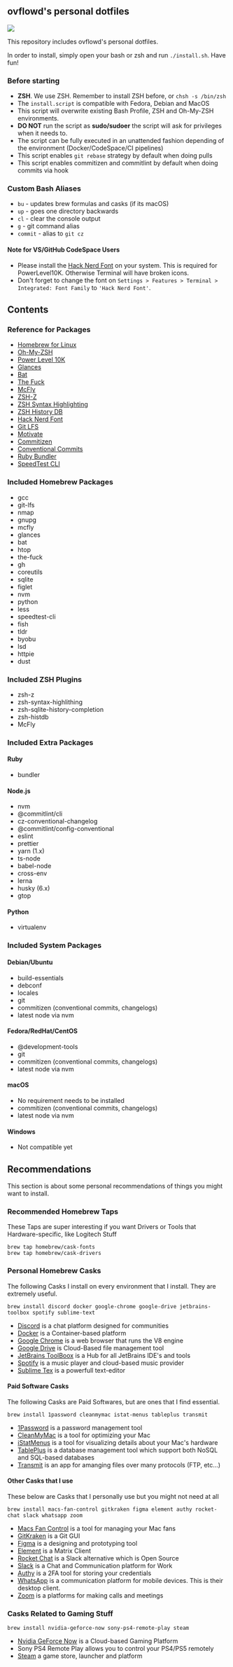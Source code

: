 ## ovflowd's personal dotfiles

![](https://imgur.com/9zfsTwH.jpg)

This repository includes ovflowd's personal dotfiles.

In order to install, simply open your bash or zsh and run `./install.sh`. Have fun!

### Before starting

- **ZSH**. We use ZSH. Remember to install ZSH before, or `chsh -s /bin/zsh`
- The `install.script` is compatible with Fedora, Debian and MacOS
- This script will overwrite existing Bash Profile, ZSH and Oh-My-ZSH environments.
- **DO NOT** run the script as **sudo/sudoer** the script will ask for privileges when it needs to.
- The script can be fully executed in an unattended fashion depending of the environment (Docker/CodeSpace/CI pipelines)
- This script enables `git rebase` strategy by default when doing pulls
- This script enables commitizen and commitlint by default when doing commits via hook

### Custom Bash Aliases

- `bu` - updates brew formulas and casks (if its macOS)
- `up` - goes one directory backwards
- `cl` - clear the console output
- `g` - git command alias
- `commit` - alias to `git cz`

#### Note for VS/GitHub CodeSpace Users

- Please install the [Hack Nerd Font](https://github.com/source-foundry/Hack) on your system. This is required for PowerLevel10K. Otherwise Terminal will have broken icons.
- Don't forget to change the font on `Settings > Features > Terminal > Integrated: Font Family` to `'Hack Nerd Font'`.

## Contents

### Reference for Packages

- [Homebrew for Linux](https://brew.sh)
- [Oh-My-ZSH](https://github.com/ohmyzsh/ohmyzsh)
- [Power Level 10K](https://github.com/romkatv/powerlevel10k)
- [Glances](https://github.com/nicolargo/glances)
- [Bat](https://github.com/sharkdp/bat)
- [The Fuck](https://github.com/nvbn/thefuck)
- [McFly](https://github.com/cantino/mcfly)
- [ZSH-Z](https://github.com/agkozak/zsh-z)
- [ZSH Syntax Highlighting](https://github.com/zsh-users/zsh-syntax-highlighting)
- [ZSH History DB](https://github.com/larkery/zsh-histdb)
- [Hack Nerd Font](https://github.com/ryanoasis/nerd-fonts)
- [Git LFS](https://git-lfs.github.com/)
- [Motivate](https://github.com/mubaris/motivate)
- [Commitizen](https://github.com/commitizen)
- [Conventional Commits](https://www.conventionalcommits.org)
- [Ruby Bundler](https://bundler.io/)
- [SpeedTest CLI](https://www.speedtest.net/apps/cli)

### Included Homebrew Packages

- gcc
- git-lfs
- nmap
- gnupg
- mcfly
- glances
- bat
- htop
- the-fuck
- gh
- coreutils
- sqlite
- figlet
- nvm
- python
- less
- speedtest-cli
- fish
- tldr
- byobu
- lsd
- httpie
- dust

### Included ZSH Plugins

- zsh-z
- zsh-syntax-highlithing
- zsh-sqlite-history-completion
- zsh-histdb
- McFly

### Included Extra Packages

#### Ruby

- bundler

#### Node.js

- nvm
- @commitlint/cli
- cz-conventional-changelog
- @commitlint/config-conventional
- eslint
- prettier
- yarn (1.x)
- ts-node
- babel-node
- cross-env
- lerna
- husky (6.x)
- gtop

#### Python

- virtualenv

### Included System Packages

#### Debian/Ubuntu

- build-essentials
- debconf
- locales
- git
- commitizen (conventional commits, changelogs)
- latest node via nvm

#### Fedora/RedHat/CentOS

- @development-tools
- git
- commitizen (conventional commits, changelogs)
- latest node via nvm

#### macOS

- No requirement needs to be installed
- commitizen (conventional commits, changelogs)
- latest node via nvm

#### Windows

- Not compatible yet

## Recommendations

This section is about some personal recommendations of things you might want to install.

### Recommended Homebrew Taps

These Taps are super interesting if you want Drivers or Tools that Hardware-specific, like Logitech Stuff

```shell
brew tap homebrew/cask-fonts
brew tap homebrew/cask-drivers
```

### Personal Homebrew Casks

The following Casks I install on every environment that I install. They are extremely useful.

```shell
brew install discord docker google-chrome google-drive jetbrains-toolbox spotify sublime-text
```

- [Discord](https://discord.com) is a chat platform designed for communities
- [Docker](https://docker.com) is a Container-based platform
- [Google Chrome](https://chrome.google.com) is a web browser that runs the V8 engine
- [Google Drive](https://drive.google.com) is Cloud-Based file management tool
- [JetBrains ToolBoox](https://www.jetbrains.com/toolbox-app/) is a Hub for all JetBrains IDE's and tools
- [Spotify](https://spotify.com) is a music player and cloud-based music provider
- [Sublime Tex](https://www.sublimetext.com/) is a powerfull text-editor

#### Paid Software Casks

The following Casks are Paid Softwares, but are ones that I find essential.

```shell
brew install 1password cleanmymac istat-menus tableplus transmit
```

- [1Password](https://1password.com) is a password management tool
- [CleanMyMac](https://macpaw.com/cleanmymac) is a tool for optimizing your Mac
- [iStatMenus](https://bjango.com/mac/istatmenus/) is a tool for visualizing details about your Mac's hardware
- [TablePlus](https://tableplus.com/) is a database management tool which support both NoSQL and SQL-based databases
- [Transmit](https://panic.com/transmit/) is an app for amanging files over many protocols (FTP, etc...)

#### Other Casks that I use

These below are Casks that I personally use but you might not need at all

```shell
brew install macs-fan-control gitkraken figma element authy rocket-chat slack whatsapp zoom
```

- [Macs Fan Control](https://crystalidea.com/macs-fan-control) is a tool for managing your Mac fans
- [GitKraken](https://www.gitkraken.com/) is a Git GUI
- [Figma](https://www.figma.com/) is a designing and prototyping tool
- [Element](https://element.io) is a Matrix Client
- [Rocket Chat](https://rocket.chat/) is a Slack alternative which is Open Source
- [Slack](https://slack.com) is a Chat and Communication platform for Work
- [Authy](https://authy.com/) is a 2FA tool for storing your credentials
- [WhatsApp](https://whatsapp.com) is a communication platform for mobile devices. This is their desktop client.
- [Zoom](https://zoom.us) is a platforms for making calls and meetings

### Casks Related to Gaming Stuff

```shell
brew install nvidia-geforce-now sony-ps4-remote-play steam
```

- [Nvidia GeForce Now](https://www.nvidia.com/en-us/geforce-now/) is a Cloud-based Gaming Platform
- Sony PS4 Remote Play allows you to control your PS4/PS5 remotely
- [Steam](https://store.steampowered.com/) a game store, launcher and platform
